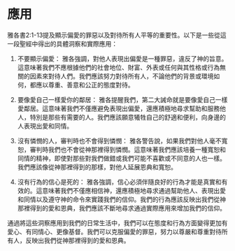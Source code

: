 # 應用

雅各書2:1-13提及顯示偏愛的罪惡以及對待所有人平等的重要性。以下是一些從這一段聖經中得出的具體洞察和實際應用：

1. 不要顯示偏愛： 雅各強調，對他人表現出偏愛是一種罪惡，違反了神的旨意。這意味著我們不應根據他們的社會地位、財富、外表或任何與其性格或行為無關的因素來對待人們。我們應該努力對待所有人，不論他們的背景或環境如何，都應以尊重、善意和公正的態度對待。

2. 要像愛自己一樣愛你的鄰居： 雅各提醒我們，第二大誡命就是要像愛自己一樣愛鄰居。這意味著我們不僅應避免表現出偏愛，還應積極地尋求幫助和服務他人，特別是那些有需要的人。我們應該願意犧牲自己的舒適和便利，向身邊的人表現出愛和同情。

3. 沒有憐憫的人，審判時也不會得到憐憫： 雅各警告說，如果我們對他人毫不寬恕，審判時我們也不會從神那裡得到憐憫。這意味著我們應該培養一種寬恕和同情的精神，即使對那些對我們做錯或我們可能不喜歡或不同意的人也一樣。我們應該像從神那裡得到的那樣，對他人延展恩典和寬恕。

4. 沒有行為的信心是死的： 雅各強調，信心必須伴隨良好的行為才能是真實和有效的。這意味著我們不僅應相信神，還應積極地尋求通過幫助他人、表現出愛和同情以及遵守神的命令來實踐我們的信仰。我們的行為應該反映出我們從神那裡得到的愛和恩典，我們應該不斷地尋求通過實際應用來增加我們的信仰。

通過將這些洞察應用到我們的日常生活中，我們可以在態度和行為方面變得更加有愛心、有同情心、更像基督。我們可以克服偏愛的罪惡，努力以尊嚴和尊重對待所有人，反映出我們從神那裡得到的愛和恩典。